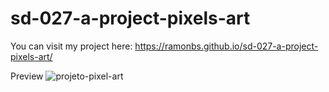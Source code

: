 # sd-027-a-project-pixels-art

You can visit my project here: https://ramonbs.github.io/sd-027-a-project-pixels-art/

Preview
![projeto-pixel-art](https://user-images.githubusercontent.com/70456830/194377139-c55f7293-117f-4f25-bd8b-b95bdf9bf7b6.png)
